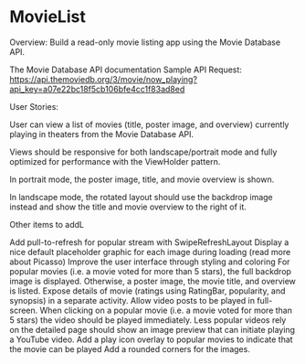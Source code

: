 # MovieList
Overview: Build a read-only movie listing app using the Movie Database API.

The Movie Database API documentation
Sample API Request: https://api.themoviedb.org/3/movie/now_playing?api_key=a07e22bc18f5cb106bfe4cc1f83ad8ed

User Stories:

User can view a list of movies (title, poster image, and overview) currently playing in theaters from the Movie Database API.

Views should be responsive for both landscape/portrait mode and fully optimized for performance with the ViewHolder pattern.

In portrait mode, the poster image, title, and movie overview is shown.

In landscape mode, the rotated layout should use the backdrop image instead and show the title and movie overview to the right of it.

Other items to addL

Add pull-to-refresh for popular stream with SwipeRefreshLayout
Display a nice default placeholder graphic for each image during loading (read more about Picasso) 
Improve the user interface through styling and coloring
For popular movies (i.e. a movie voted for more than 5 stars), the full backdrop image is displayed. Otherwise, a poster image, the movie title, and overview is listed. 
Expose details of movie (ratings using RatingBar, popularity, and synopsis) in a separate activity.
Allow video posts to be played in full-screen.
When clicking on a popular movie (i.e. a movie voted for more than 5 stars) the video should be played immediately.
Less popular videos rely on the detailed page should show an image preview that can initiate playing a YouTube video.
Add a play icon overlay to popular movies to indicate that the movie can be played 
Add a rounded corners for the images.
